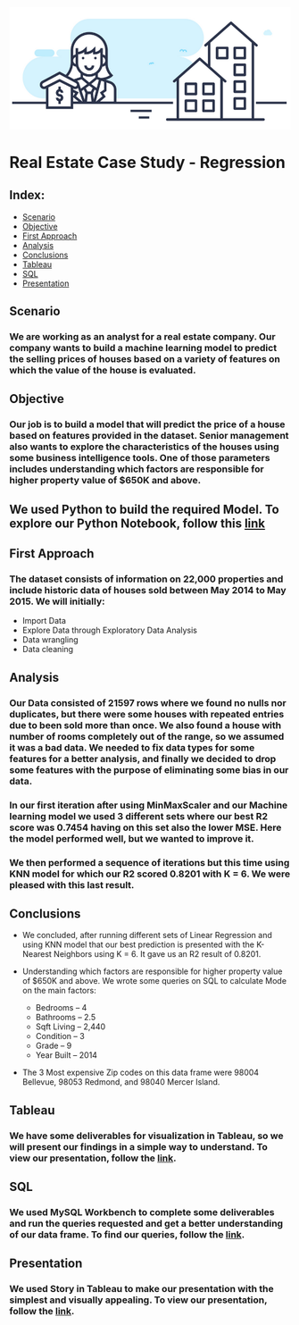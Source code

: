 
![Real Estate Image](images/RealEstate.png "Real Estate Case Study - Regression")
# Real Estate Case Study - Regression

## Index:

- [Scenario](#scenario)
- [Objective](#objective)
- [First Approach](#first-approach)
- [Analysis](#analysis)
-	[Conclusions](#conclusions)
-	[Tableau](#tableau)
- [SQL](#sql)
- [Presentation](#presentation)
 
## Scenario

### We are working as an analyst for a real estate company. Our company wants to build a machine learning model to predict the selling prices of houses based on a variety of features on which the value of the house is evaluated.

## Objective

### Our job is to build a model that will predict the price of a house based on features provided in the dataset. Senior management also wants to explore the characteristics of the houses using some business intelligence tools. One of those parameters includes understanding which factors are responsible for higher property value of $650K and above.

## We used Python to build the required Model. To explore our Python Notebook, follow this [link](Python/mid_bcamp_proRegression.ipynb)

## First Approach

### The dataset consists of information on 22,000 properties and include historic data of houses sold between May 2014 to May 2015. We will initially:
- Import Data
- Explore Data through Exploratory Data Analysis
- Data wrangling
- Data cleaning

## Analysis 

### Our Data consisted of 21597 rows where we found no nulls nor duplicates, but there were some houses with repeated entries due to been sold more than once. We also found a house with number of rooms completely out of the range, so we assumed it was a bad data. We needed to fix data types for some features for a better analysis, and finally we decided to drop some features with the purpose of eliminating some bias in our data.

### In our first iteration after using MinMaxScaler and our Machine learning model we used 3 different sets where our best R2 score was 0.7454 having on this set also the lower MSE. Here the model performed well, but we wanted to improve it.

### We then performed a sequence of iterations but this time using KNN model for which our R2 scored 0.8201 with K = 6. We were pleased with this last result.

## Conclusions

- We concluded, after running different sets of Linear Regression and using KNN model that our best prediction is presented with the K-Nearest Neighbors using K = 6. It gave us an R2 result of 0.8201.

- Understanding which factors are responsible for higher property value of $650K and above. We wrote some queries on SQL to calculate Mode on the main factors:
   -	Bedrooms – 4
   - Bathrooms – 2.5
   - Sqft Living – 2,440
   - Condition – 3
   - Grade – 9
   - Year Built – 2014
- The 3 Most expensive Zip codes on this data frame were 98004 Bellevue, 98053 Redmond, and 98040 Mercer Island.
 
## Tableau

### We have some deliverables for visualization in Tableau, so we will present our findings in a simple way to understand. To view our presentation, follow the [link](https://public.tableau.com/views/RealEstate-ProjRegress/RealEstateKingCountyAnalysis?:language=en-US&:display_count=n&:origin=viz_share_link).

## SQL

### We used MySQL Workbench to complete some deliverables and run the queries requested and get a better understanding of our data frame. To find our queries, follow the [link](SQL/Mid_bootCampProRegression.sql).

## Presentation

### We used Story in Tableau to make our presentation with the simplest and visually appealing. To view our presentation, follow the [link](https://public.tableau.com/shared/96DC7TQC6?:display_count=n&:origin=viz_share_link).
